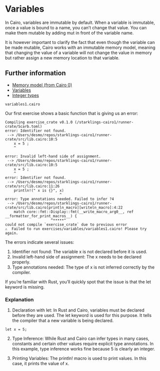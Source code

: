 # Variables

In Cairo, variables are immutable by default.
When a variable is immutable, once a value is bound to a name, you can’t change that value.
You can make them mutable by adding mut in front of the variable name.

It is however important to clarify the fact that even though the variable can be made mutable, Cairo works with an immutable memory model, meaning that changing the value of a variable will not change the value in memory but rather assign a new memory location to that variable.

## Further information

- [Memory model (from Cairo 0)](https://www.cairo-lang.org/docs/how_cairo_works/cairo_intro.html#memory-model)
- [Variables](https://book.cairo-lang.org/ch02-01-variables-and-mutability.html)
- [Integer types](https://book.cairo-lang.org/ch02-02-data-types.html#integer-types)

```
variables1.cairo
```

Our first exercise shows a basic function that is giving us an error:

```
Compiling exercise_crate v0.1.0 (/starklings-cairo1/runner-crate/Scarb.toml)
error: Identifier not found.
 --> /Users/desmo/repos/starklings-cairo1/runner-crate/src/lib.cairo:10:5
    x = 5 ;
    ^

error: Invalid left-hand side of assignment.
 --> /Users/desmo/repos/starklings-cairo1/runner-crate/src/lib.cairo:10:5
    x = 5 ;
    ^
error: Identifier not found.
 --> /Users/desmo/repos/starklings-cairo1/runner-crate/src/lib.cairo:11:26
    println!(" x is {}", x)
                         ^
error: Type annotations needed. Failed to infer ?4
 --> /Users/desmo/repos/starklings-cairo1/runner-crate/src/lib.cairo[println_macro][writeln_macro]:4:22
    match core::fmt::Display::fmt(__write_macro_arg0__, ref __formatter_for_print_macros__) {
                     ^*****^
could not compile `exercise_crate` due to previous error
⚠️  Failed to run exercises/variables/variables1.cairo! Please try again.
```

The errors indicate several issues:

1. Identifier not found: The variable x is not declared before it is used.
2. Invalid left-hand side of assignment: The x needs to be declared properly.
3. Type annotations needed: The type of x is not inferred correctly by the compiler.

If you’re familiar with Rust, you’ll quickly spot that the issue is that the let keyword is missing.

### Explanation

1. Declaration with let: In Rust and Cairo, variables must be declared before they are used. The let keyword is used for this purpose. It tells the compiler that a new variable is being declared.

```
let x = 5;
```

2. Type Inference: While Rust and Cairo can infer types in many cases, constants and certain other values require explicit type annotations. In this example, type inference works fine because 5 is clearly an integer.

3. Printing Variables: The println! macro is used to print values. In this case, it prints the value of x.